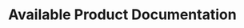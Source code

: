 ---
publish: false
title: Available Product Documentation
layout: list-products.html
products:
  - title: EMDK For Android
    description: Java sample projects using EMDK API's, Data Capture, Profile Manager, etc.
    url: /emdk-for-android/4-0/guide/about
    image: /images/products/emdk-for-android.png
    btn-text: Latest Docs
    sections:
      - title: Getting Started
        url: /emdk-for-android/4-0/guide/gettingstarted
      - title: Tutorials
        url: /emdk-for-android/4-0/tutorial/
      - title: Samples
        url: /emdk-for-android/4-0/samples
      - title: Guides
        url: /emdk-for-android/4-0/guide/programming-guides
      - title: Profile Manager
        url: /emdk-for-android/4-0/guide/profile-manager-guides
      - title: APIs
        url: /emdk-for-android/4-0/api
    versions:
      - url: emdk-for-android/4-0/guide/about/
        menu: "4.0"
      - url: /emdk-for-android/3-1/guide/about/
        menu: "3.1"
  - title: EMDK For Xamarin
    description: Use C# API's like Data Capture, Profile Manager to build Android applications for Zebra Devices.
    url: /emdk-for-xamarin/1-0/guide/about
    btn-text: Latest Docs
    image: /images/products/emdk-for-xamarin.jpg
    sections:
      - title: Getting Started
        url: /emdk-for-xamarin/1-0/guide/gettingstarted
      - title: Tutorials
        url: /emdk-for-xamarin/1-0/tutorial/
      - title: Samples
        url: /emdk-for-xamarin/1-0/samples
      - title: Profile Manager
        url: /emdk-for-xamarin/1-0/guide/profile-manager-guides
      - title: APIs
        url: /emdk-for-xamarin/1-0/api
    versions:
      - url: emdk-for-xamarin/1-0/guide/about/
        menu: "1.0"
  - title: StageNow
    description: The easy way to stage Zebra Technologies' Android-based mobile computers.
    url: /stagenow/2-2/about
    btn-text: Latest Guides
    image: /images/products/stagenow.png
    sections:
      - title: Getting Started 
        url: /stagenow/2-2/gettingstarted
      - title: Profiles
        url: /stagenow/2-2/stagingprofiles
      - title: Profile Wizards
        url: /stagenow/2-2/ProfileWizards
      - title: Settings
        url: /stagenow/2-2/settingconfig
      - title: Setting Types
        url: /stagenow/2-2/settingtypes
      - title: Device Staging
        url: /stagenow/2-2/stageclient
  - title: Enterprise Home Screen
    description: A simple way to control user access to Android apps, settings and files without custom code. 
    url: /ehs/2-3/guide/about
    image: /ehs/ehs-logo.png
    btn-text: Latest Docs
    sections:
      - title: About
        url: /ehs/2-3/guide/about
      - title: Getting Started
        url: /ehs/2-3/guide/gettingstarted
      - title: Basic Setup
        url: /ehs/2-3/guide/setup
      - title: Special Features
        url: /ehs/2-3/guide/features
      - title: Download
        url: /ehs/2-3/download

---